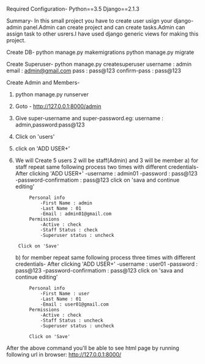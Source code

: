Required Configuration-
Python==3.5
Django==2.1.3

Summary-
In this small project you have to create user usign your django-admin panel.Admin can create project and can create tasks.Admin can assign task to other usrers.I have used django generic views for making this project.

Create DB-
python manage.py makemigrations
python manage.py migrate


Create Superuser-
python manage.py createsuperuser
username : admin
email : admin@gmail.com
pass : pass@123
confirm-pass : pass@123

Create Admin and Members-
1) python manage.py runserver
2) Goto - http://127.0.0.1:8000/admin
3) Give super-username and super-password.eg: username : admin,password:pass@123
4) Click on 'users'
5) click on 'ADD USER+'
6) We will Create 5 users 2 will be staff(Admin) and 3 will be member
    a) for staff repeat same following process two times with different credentials- 
        After clicking 'ADD USER+'
            -username : admin01
            -password : pass@123
            -password-confirmatiom : pass@123
            click on 'sava and continue editing'

            Personal info
                -First Name : admin
                -Last Name : 01
                -Email : admin01@gmail.com
            Permissions
                -Active : check
                -Staff Status : check
                -Superuser status : uncheck
            
        Click on 'Save'

    b) for member repeat same following process three times with different credentials- 
        After clicking 'ADD USER+'
            -username : user01
            -password : pass@123
            -password-confirmatiom : pass@123
            click on 'sava and continue editing'

            Personal info
                -First Name : user
                -Last Name : 01
                -Email : user01@gmail.com
            Permissions
                -Active : check
                -Staff Status : uncheck
                -Superuser status : uncheck

            Click on 'Save'

After the above command you'll be able to see html page by running following url in browser:
http://127.0.0.1:8000/

